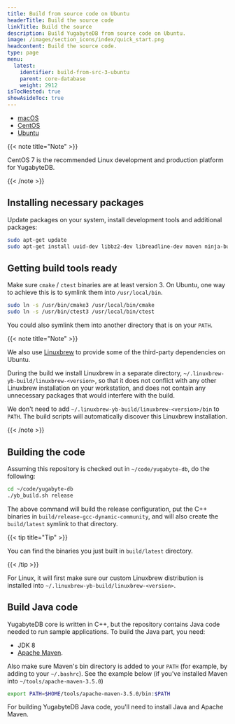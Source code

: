 ```yaml
---
title: Build from source code on Ubuntu
headerTitle: Build the source code
linkTitle: Build the source
description: Build YugabyteDB from source code on Ubuntu.
image: /images/section_icons/index/quick_start.png
headcontent: Build the source code.
type: page
menu:
  latest:
    identifier: build-from-src-3-ubuntu
    parent: core-database
    weight: 2912
isTocNested: true
showAsideToc: true
---
```


<ul class="nav nav-tabs-alt nav-tabs-yb">

  <li >
    <a href="/latest/contribute/core-database/build-from-src-macos" class="nav-link">
      <i class="fab fa-apple" aria-hidden="true"></i>
      macOS
    </a>
  </li>

  <li >
    <a href="/latest/contribute/core-database/build-from-src-centos" class="nav-link">
      <i class="fab fa-linux" aria-hidden="true"></i>
      CentOS
    </a>
  </li>

  <li >
    <a href="/latest/contribute/core-database/build-from-src-ubuntu" class="nav-link active">
      <i class="fab fa-linux" aria-hidden="true"></i>
      Ubuntu
    </a>
  </li>

</ul>

{{< note title="Note" >}}

CentOS 7 is the recommended Linux development and production platform for YugabyteDB.

{{< /note >}}

## Installing necessary packages

Update packages on your system, install development tools and additional packages:

```sh
sudo apt-get update
sudo apt-get install uuid-dev libbz2-dev libreadline-dev maven ninja-build libssl1.0
```

## Getting build tools ready

Make sure `cmake` / `ctest` binaries are at least version 3. On Ubuntu, one way to achieve this is to symlink them into `/usr/local/bin`.

```sh
sudo ln -s /usr/bin/cmake3 /usr/local/bin/cmake
sudo ln -s /usr/bin/ctest3 /usr/local/bin/ctest
```

You could also symlink them into another directory that is on your `PATH`.

{{< note title="Note" >}}

We also use [Linuxbrew](https://github.com/linuxbrew/brew) to provide some of the third-party dependencies on Ubuntu.

During the build we install Linuxbrew in a separate directory, `~/.linuxbrew-yb-build/linuxbrew-<version>`, so that it does not conflict with any other Linuxbrew installation on your workstation, and does not contain any unnecessary packages that would interfere with the build.

We don't need to add `~/.linuxbrew-yb-build/linuxbrew-<version>/bin` to `PATH`. The build scripts will automatically discover this Linuxbrew installation.

{{< /note >}}


## Building the code

Assuming this repository is checked out in `~/code/yugabyte-db`, do the following:

```sh
cd ~/code/yugabyte-db
./yb_build.sh release
```

The above command will build the release configuration, put the C++ binaries in `build/release-gcc-dynamic-community`, and will also create the `build/latest` symlink to that directory.

{{< tip title="Tip" >}}

You can find the binaries you just built in `build/latest` directory.

{{< /tip >}}

For Linux, it will first make sure our custom Linuxbrew distribution is installed into `~/.linuxbrew-yb-build/linuxbrew-<version>`.

## Build Java code

YugabyteDB core is written in C++, but the repository contains Java code needed to run sample applications. To build the Java part, you need:

* JDK 8
* [Apache Maven](https://maven.apache.org/).

Also make sure Maven's bin directory is added to your `PATH` (for example, by adding to your `~/.bashrc`). See the example below (if you've installed Maven into `~/tools/apache-maven-3.5.0`)

```sh
export PATH=$HOME/tools/apache-maven-3.5.0/bin:$PATH
```

For building YugabyteDB Java code, you'll need to install Java and Apache Maven.
